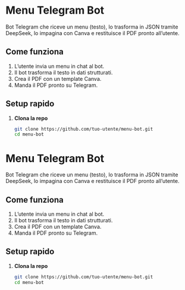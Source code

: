 # Menu Telegram Bot

Bot Telegram che riceve un menu (testo), lo trasforma in JSON tramite DeepSeek, lo impagina con Canva e restituisce il PDF pronto all’utente.

## Come funziona

1. L’utente invia un menu in chat al bot.
2. Il bot trasforma il testo in dati strutturati.
3. Crea il PDF con un template Canva.
4. Manda il PDF pronto su Telegram.

## Setup rapido

1. **Clona la repo**  
   ```bash
   git clone https://github.com/tuo-utente/menu-bot.git
   cd menu-bot
# Menu Telegram Bot

Bot Telegram che riceve un menu (testo), lo trasforma in JSON tramite DeepSeek, lo impagina con Canva e restituisce il PDF pronto all’utente.

## Come funziona

1. L’utente invia un menu in chat al bot.
2. Il bot trasforma il testo in dati strutturati.
3. Crea il PDF con un template Canva.
4. Manda il PDF pronto su Telegram.

## Setup rapido

1. **Clona la repo**  
   ```bash
   git clone https://github.com/tuo-utente/menu-bot.git
   cd menu-bot
